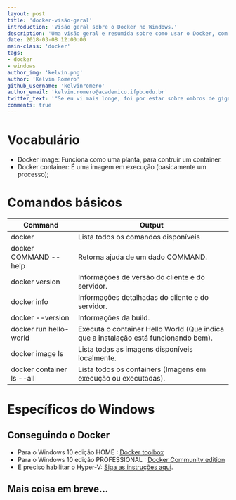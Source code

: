 ```yaml
---
layout: post
title: 'docker-visão-geral'
introduction: 'Visão geral sobre o Docker no Windows.'
description: 'Uma visão geral e resumida sobre como usar o Docker, com foco no Windows.'
date: 2018-03-08 12:00:00
main-class: 'docker'
tags:
- docker
- windows
author_img: 'kelvin.png'
author: 'Kelvin Romero'
github_username: 'kelvinromero'
author_email: 'kelvin.romero@academico.ifpb.edu.br'
twitter_text: '"Se eu vi mais longe, foi por estar sobre ombros de gigantes." - Isaac Newton'
comments: true
---
```


# Vocabulário

- Docker image: Funciona como uma planta, para contruir um container.
- Docker container: É uma imagem em execução (basicamente um processo);

# Comandos básicos

| Command | Output
| ------- | ------
| docker | Lista todos os comandos disponíveis
| docker COMMAND --help | Retorna ajuda de um dado COMMAND.
| docker version | Informações de versão do cliente e do servidor.
| docker info | Informações detalhadas do cliente e do servidor.
| docker --version | Informações da build.
| docker run hello-world | Executa o container Hello World (Que indica que a instalação está funcionando bem).
| docker image ls | Lista todas as imagens disponíveis localmente.
| docker container ls --all | Lista todos os containers (Imagens em execução ou executadas).

# Específicos do Windows
## Conseguindo o Docker

- Para o Windows 10 edição HOME : [Docker toolbox](https://docs.docker.com/toolbox/toolbox_install_windows/)
- Para o Windows 10 edição PROFESSIONAL : [Docker Community edition](https://docs.docker.com/docker-for-windows/install/)
 - É preciso habilitar o Hyper-V: [Siga as instruções aqui](https://blogs.technet.microsoft.com/canitpro/2015/09/08/step-by-step-enabling-hyper-v-for-use-on-windows-10/).

## Mais coisa em breve...
